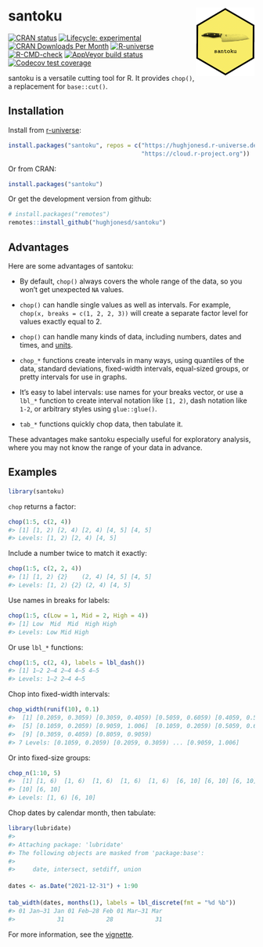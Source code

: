 
<!-- README.md is generated from README.Rmd. Please edit that file -->

# santoku <img src="man/figures/logo.png" align="right" alt="santoku logo" width="120" />

<!-- badges: start -->

[![CRAN
status](https://www.r-pkg.org/badges/version/santoku)](https://CRAN.R-project.org/package=santoku)
[![Lifecycle:
experimental](https://img.shields.io/badge/lifecycle-experimental-orange.svg)](https://lifecycle.r-lib.org/articles/stages.html)
[![CRAN Downloads Per
Month](http://cranlogs.r-pkg.org/badges/santoku)](https://CRAN.R-project.org/package=santoku)
[![R-universe](https://hughjonesd.r-universe.dev/badges/santoku)](https://hughjonesd.r-universe.dev/ui/#package:santoku)
[![R-CMD-check](https://github.com/hughjonesd/santoku/workflows/R-CMD-check/badge.svg)](https://github.com/hughjonesd/santoku/actions)
[![AppVeyor build
status](https://ci.appveyor.com/api/projects/status/github/hughjonesd/santoku?branch=master&svg=true)](https://ci.appveyor.com/project/hughjonesd/santoku)
[![Codecov test
coverage](https://codecov.io/gh/hughjonesd/santoku/branch/master/graph/badge.svg)](https://app.codecov.io/gh/hughjonesd/santoku?branch=master)
<!-- badges: end -->

santoku is a versatile cutting tool for R. It provides `chop()`, a
replacement for `base::cut()`.

## Installation

Install from [r-universe](https://r-universe.dev):

``` r
install.packages("santoku", repos = c("https://hughjonesd.r-universe.dev", 
                                      "https://cloud.r-project.org"))
```

Or from CRAN:

``` r
install.packages("santoku")
```

Or get the development version from github:

``` r
# install.packages("remotes")
remotes::install_github("hughjonesd/santoku")
```

## Advantages

Here are some advantages of santoku:

- By default, `chop()` always covers the whole range of the data, so you
  won’t get unexpected `NA` values.

- `chop()` can handle single values as well as intervals. For example,
  `chop(x, breaks = c(1, 2, 2, 3))` will create a separate factor level
  for values exactly equal to 2.

- `chop()` can handle many kinds of data, including numbers, dates and
  times, and [units](https://r-quantities.github.io/units/).

- `chop_*` functions create intervals in many ways, using quantiles of
  the data, standard deviations, fixed-width intervals, equal-sized
  groups, or pretty intervals for use in graphs.

- It’s easy to label intervals: use names for your breaks vector, or use
  a `lbl_*` function to create interval notation like `[1, 2)`, dash
  notation like `1-2`, or arbitrary styles using `glue::glue()`.

- `tab_*` functions quickly chop data, then tabulate it.

These advantages make santoku especially useful for exploratory
analysis, where you may not know the range of your data in advance.

## Examples

``` r
library(santoku)
```

`chop` returns a factor:

``` r
chop(1:5, c(2, 4))
#> [1] [1, 2) [2, 4) [2, 4) [4, 5] [4, 5]
#> Levels: [1, 2) [2, 4) [4, 5]
```

Include a number twice to match it exactly:

``` r
chop(1:5, c(2, 2, 4))
#> [1] [1, 2) {2}    (2, 4) [4, 5] [4, 5]
#> Levels: [1, 2) {2} (2, 4) [4, 5]
```

Use names in breaks for labels:

``` r
chop(1:5, c(Low = 1, Mid = 2, High = 4))
#> [1] Low  Mid  Mid  High High
#> Levels: Low Mid High
```

Or use `lbl_*` functions:

``` r
chop(1:5, c(2, 4), labels = lbl_dash())
#> [1] 1—2 2—4 2—4 4—5 4—5
#> Levels: 1—2 2—4 4—5
```

Chop into fixed-width intervals:

``` r
chop_width(runif(10), 0.1)
#>  [1] [0.2059, 0.3059) [0.3059, 0.4059) [0.5059, 0.6059) [0.4059, 0.5059)
#>  [5] [0.1059, 0.2059) [0.9059, 1.006]  [0.1059, 0.2059) [0.5059, 0.6059)
#>  [9] [0.3059, 0.4059) [0.8059, 0.9059)
#> 7 Levels: [0.1059, 0.2059) [0.2059, 0.3059) ... [0.9059, 1.006]
```

Or into fixed-size groups:

``` r
chop_n(1:10, 5)
#>  [1] [1, 6)  [1, 6)  [1, 6)  [1, 6)  [1, 6)  [6, 10] [6, 10] [6, 10] [6, 10]
#> [10] [6, 10]
#> Levels: [1, 6) [6, 10]
```

Chop dates by calendar month, then tabulate:

``` r
library(lubridate)
#> 
#> Attaching package: 'lubridate'
#> The following objects are masked from 'package:base':
#> 
#>     date, intersect, setdiff, union

dates <- as.Date("2021-12-31") + 1:90

tab_width(dates, months(1), labels = lbl_discrete(fmt = "%d %b"))
#> 01 Jan—31 Jan 01 Feb—28 Feb 01 Mar—31 Mar 
#>            31            28            31
```

For more information, see the
[vignette](https://hughjonesd.github.io/santoku/articles/santoku.html).
